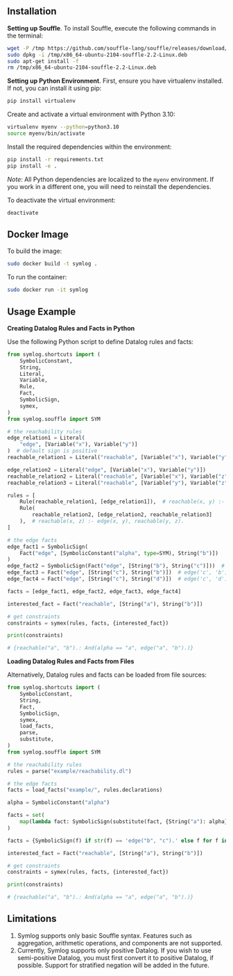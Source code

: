 ## Installation

**Setting up Souffle**.
To install Souffle, execute the following commands in the terminal:

```bash
wget -P /tmp https://github.com/souffle-lang/souffle/releases/download/2.2/x86_64-ubuntu-2104-souffle-2.2-Linux.deb
sudo dpkg -i /tmp/x86_64-ubuntu-2104-souffle-2.2-Linux.deb
sudo apt-get install -f
rm /tmp/x86_64-ubuntu-2104-souffle-2.2-Linux.deb
```


**Setting up Python Environment**.
First, ensure you have virtualenv installed. If not, you can install it using pip:

```bash
pip install virtualenv
```

Create and activate a virtual environment with Python 3.10:

```bash
virtualenv myenv --python=python3.10
source myenv/bin/activate
```

Install the required dependencies within the environment:

```bash
pip install -r requirements.txt
pip install -e .
```

*Note*: All Python dependencies are localized to the `myenv` environment. If you work in a different one, you will need to reinstall the dependencies.

To deactivate the virtual environment:
    
```bash
deactivate
```

## Docker Image
To build the image:
```bash
sudo docker build -t symlog . 
```
To run the container:
```bash
sudo docker run -it symlog
```

## Usage Example
**Creating Datalog Rules and Facts in Python**

Use the following Python script to define Datalog rules and facts:

```Python
from symlog.shortcuts import (
    SymbolicConstant,
    String,
    Literal,
    Variable,
    Rule,
    Fact,
    SymbolicSign,
    symex,
)
from symlog.souffle import SYM

# the reachability rules
edge_relation1 = Literal(
    "edge", [Variable("x"), Variable("y")]
)  # default sign is positive
reachable_relation1 = Literal("reachable", [Variable("x"), Variable("y")])

edge_relation2 = Literal("edge", [Variable("x"), Variable("y")])
reachable_relation2 = Literal("reachable", [Variable("x"), Variable("z")])
reachable_relation3 = Literal("reachable", [Variable("y"), Variable("z")])

rules = [
    Rule(reachable_relation1, [edge_relation1]),  # reachable(x, y) :- edge(x, y).
    Rule(
        reachable_relation2, [edge_relation2, reachable_relation3]
    ),  # reachable(x, z) :- edge(x, y), reachable(y, z).
]

# the edge facts
edge_fact1 = SymbolicSign(
    Fact("edge", [SymbolicConstant("alpha", type=SYM), String("b")])
)
edge_fact2 = SymbolicSign(Fact("edge", [String("b"), String("c")]))  # edge('b', 'c').
edge_fact3 = Fact("edge", [String("c"), String("b")])  # edge('c', 'b').
edge_fact4 = Fact("edge", [String("c"), String("d")])  # edge('c', 'd').

facts = [edge_fact1, edge_fact2, edge_fact3, edge_fact4]

interested_fact = Fact("reachable", [String("a"), String("b")])

# get constraints
constraints = symex(rules, facts, {interested_fact})

print(constraints)

# {reachable("a", "b").: And(alpha == "a", edge("a", "b").)}

```

**Loading Datalog Rules and Facts from Files**

Alternatively, Datalog rules and facts can be loaded from file sources:

```Python
from symlog.shortcuts import (
    SymbolicConstant,
    String,
    Fact,
    SymbolicSign,
    symex,
    load_facts,
    parse,
    substitute,
)
from symlog.souffle import SYM

# the reachability rules
rules = parse("example/reachability.dl")

# the edge facts
facts = load_facts("example/", rules.declarations)

alpha = SymbolicConstant("alpha")

facts = set(
    map(lambda fact: SymbolicSign(substitute(fact, {String("a"): alpha})), facts)
)

facts = {SymbolicSign(f) if str(f) == 'edge("b", "c").' else f for f in facts}

interested_fact = Fact("reachable", [String("a"), String("b")])

# get constraints
constraints = symex(rules, facts, {interested_fact})

print(constraints)

# {reachable("a", "b").: And(alpha == "a", edge("a", "b").)}
```

## Limitations
1. Symlog supports only basic Souffle syntax. Features such as aggregation, arithmetic operations, and components are not supported.
2. Currently, Symlog supports only positive Datalog. If you wish to use semi-positive Datalog, you must first convert it to positive Datalog, if possible. Support for stratified negation will be added in the future.
